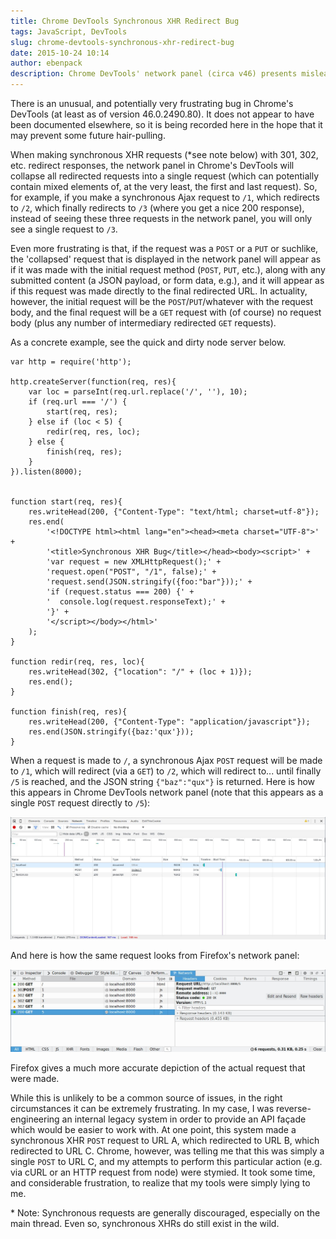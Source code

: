 ```yaml
---
title: Chrome DevTools Synchronous XHR Redirect Bug
tags: JavaScript, DevTools
slug: chrome-devtools-synchronous-xhr-redirect-bug
date: 2015-10-24 10:14
author: ebenpack
description: Chrome DevTools' network panel (circa v46) presents misleading information for redirected synchronous XHR requests.
---
```


There is an unusual, and potentially very frustrating bug in Chrome's DevTools (at least as of version 46.0.2490.80).
It does not appear to have been documented elsewhere, so it is being recorded here in the hope that it may prevent some 
future hair-pulling.

<!--more-->

When making synchronous XHR requests (\*see note below) with 301, 302, etc. redirect responses, the network panel in 
Chrome's DevTools will collapse all redirected requests into a single request (which can potentially contain mixed 
elements of, at the very least, the first and last request). So, for example, if you make a synchronous Ajax request 
to `/1`, which redirects to `/2`, which finally redirects to `/3` (where you get a nice 200 response), instead of 
seeing these three requests in the network panel, you will only see a single request to `/3`.

Even more frustrating is that, if the request was a `POST` or a `PUT` or suchlike, the 'collapsed' request that is
displayed in the network panel will appear as if it was made with the initial request method (`POST`, `PUT`, etc.), 
along with any submitted content (a JSON payload, or form data, e.g.), and it will appear as if this request was made 
directly to the final redirected URL. In actuality, however, the initial request will be the `POST`/`PUT`/whatever with 
the request body, and the final request will be a `GET` request with (of course) no request body (plus any number of 
intermediary redirected `GET` requests).

As a concrete example, see the quick and dirty node server below.

~~~~ {.javascript .numberLines startFrom="1"}
var http = require('http');

http.createServer(function(req, res){
    var loc = parseInt(req.url.replace('/', ''), 10);
    if (req.url === '/') {
        start(req, res);
    } else if (loc < 5) {
        redir(req, res, loc);
    } else {
        finish(req, res);
    }
}).listen(8000);


function start(req, res){
    res.writeHead(200, {"Content-Type": "text/html; charset=utf-8"});
    res.end(
        '<!DOCTYPE html><html lang="en"><head><meta charset="UTF-8">' +
        '<title>Synchronous XHR Bug</title></head><body><script>' +
        'var request = new XMLHttpRequest();' +
        'request.open("POST", "/1", false);' +
        'request.send(JSON.stringify({foo:"bar"}));' +
        'if (request.status === 200) {' +
        '  console.log(request.responseText);' +
        '}' +
        '</script></body></html>'
    );
}

function redir(req, res, loc){
    res.writeHead(302, {"location": "/" + (loc + 1)});
    res.end();
}

function finish(req, res){
    res.writeHead(200, {"Content-Type": "application/javascript"});
    res.end(JSON.stringify({baz:'qux'}));
}
~~~~

When a request is made to `/`, a synchronous Ajax `POST` request will be made to `/1`, which will redirect (via a `GET`) 
to `/2`, which will redirect to... until finally `/5` is reached, and the JSON string `{"baz":"qux"}` is returned. Here 
is how this appears in Chrome DevTools network panel (note that this appears as a single `POST` request directly 
to `/5`):

![Chrome XHR redirect](/images/chrome-xhr-redirect.jpg)

And here is how the same request looks from Firefox's network panel:

![Firefox XHR redirect](/images/firefox-xhr-redirect.jpg)

Firefox gives a much more accurate depiction of the actual request that were made.

While this is unlikely to be a common source of issues, in the right circumstances it can be extremely frustrating. In 
my case, I was reverse-engineering an internal legacy system in order to provide an API façade which would be easier to 
work with. At one point, this system made a synchronous XHR `POST` request to URL A, which redirected to URL B, which 
redirected to URL C. Chrome, however, was telling me that this was simply a single `POST` to URL C, and my attempts to 
perform this particular action (e.g. via cURL or an HTTP request from node) were stymied. It took some time, and 
considerable frustration, to realize that my tools were simply lying to me.

\* Note: Synchronous requests are generally discouraged, especially on the main thread. Even so, synchronous XHRs do 
still exist in the wild.